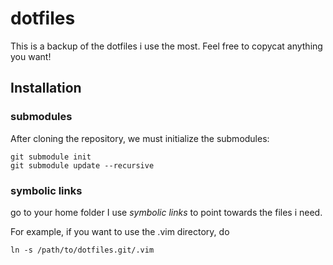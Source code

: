 dotfiles
========

This is a backup of the dotfiles i use the most.
Feel free to copycat anything you want!

## Installation
### submodules
After cloning the repository, we  must initialize the
submodules:

    git submodule init
    git submodule update --recursive

### symbolic links
go to your home folder
I use *symbolic links* to point towards the files i need.

For example, if you want to use the .vim directory, do

    ln -s /path/to/dotfiles.git/.vim


